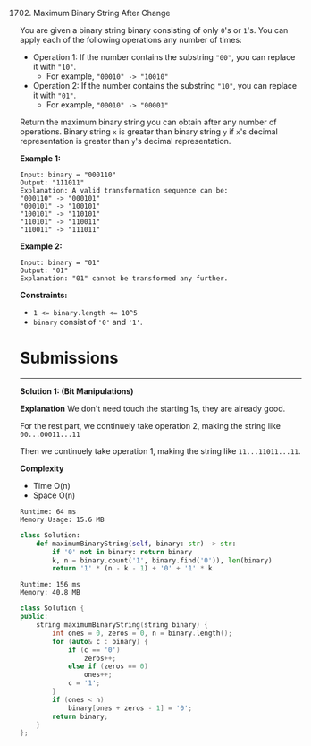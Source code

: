 1702. Maximum Binary String After Change

You are given a binary string binary consisting of only `0`'s or `1`'s. You can apply each of the following operations any number of times:

* Operation 1: If the number contains the substring `"00"`, you can replace it with `"10"`.
    * For example, `"00010" -> "10010"`
* Operation 2: If the number contains the substring `"10"`, you can replace it with `"01"`.
    * For example, `"00010" -> "00001"`

Return the maximum binary string you can obtain after any number of operations. Binary string `x` is greater than binary string `y` if `x`'s decimal representation is greater than `y`'s decimal representation.

 

**Example 1:**
```
Input: binary = "000110"
Output: "111011"
Explanation: A valid transformation sequence can be:
"000110" -> "000101" 
"000101" -> "100101" 
"100101" -> "110101" 
"110101" -> "110011" 
"110011" -> "111011"
```

**Example 2:**
```
Input: binary = "01"
Output: "01"
Explanation: "01" cannot be transformed any further.
```

**Constraints:**

* `1 <= binary.length <= 10^5`
* `binary` consist of `'0'` and `'1'`.

# Submissions
---
**Solution 1: (Bit Manipulations)**

**Explanation**
We don't need touch the starting 1s, they are already good.

For the rest part,
we continuely take operation 2,
making the string like `00...00011...11`

Then we continuely take operation 1,
making the string like `11...11011...11`.


**Complexity**

* Time O(n)
* Space O(n)

```
Runtime: 64 ms
Memory Usage: 15.6 MB
```
```python
class Solution:
    def maximumBinaryString(self, binary: str) -> str:
        if '0' not in binary: return binary
        k, n = binary.count('1', binary.find('0')), len(binary)
        return '1' * (n - k - 1) + '0' + '1' * k
```

```
Runtime: 156 ms
Memory: 40.8 MB
```

```c++
class Solution {
public:
    string maximumBinaryString(string binary) {
        int ones = 0, zeros = 0, n = binary.length();
        for (auto& c : binary) {
            if (c == '0')
                zeros++;
            else if (zeros == 0)
                ones++;
            c = '1';
        }
        if (ones < n)
            binary[ones + zeros - 1] = '0';
        return binary;
    }
};
```

